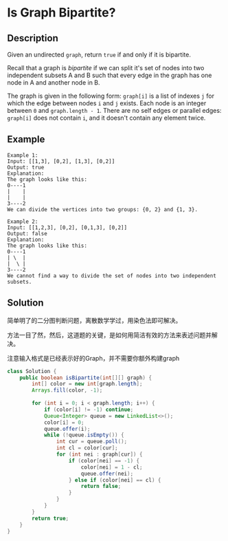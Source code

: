 # Is Graph Bipartite?

## Description

Given an undirected `graph`, return `true` if and only if it is bipartite.

Recall that a graph is _bipartite_ if we can split it's set of nodes into two independent subsets A and B such that every edge in the graph has one node in A and another node in B.

The graph is given in the following form: `graph[i]` is a list of indexes `j` for which the edge between nodes `i` and `j` exists.  Each node is an integer between `0` and `graph.length - 1`.  There are no self edges or parallel edges: `graph[i]` does not contain `i`, and it doesn't contain any element twice.

## Example

```text
Example 1:
Input: [[1,3], [0,2], [1,3], [0,2]]
Output: true
Explanation: 
The graph looks like this:
0----1
|    |
|    |
3----2
We can divide the vertices into two groups: {0, 2} and {1, 3}.
```

```text
Example 2:
Input: [[1,2,3], [0,2], [0,1,3], [0,2]]
Output: false
Explanation: 
The graph looks like this:
0----1
| \  |
|  \ |
3----2
We cannot find a way to divide the set of nodes into two independent subsets.
```

## Solution

简单明了的二分图判断问题，离散数学学过，用染色法即可解决。

方法一目了然，然后，这道题的关键，是如何用简洁有效的方法来表述问题并解决。

注意输入格式是已经表示好的Graph，并不需要你额外构建graph

```java
class Solution {
    public boolean isBipartite(int[][] graph) {
        int[] color = new int[graph.length];
        Arrays.fill(color, -1);
        
        for (int i = 0; i < graph.length; i++) {
            if (color[i] != -1) continue;
            Queue<Integer> queue = new LinkedList<>();
            color[i] = 0;
            queue.offer(i);
            while (!queue.isEmpty()) {
                int cur = queue.poll();
                int cl = color[cur];
                for (int nei : graph[cur]) {
                    if (color[nei] == -1) {
                        color[nei] = 1 - cl;
                        queue.offer(nei);
                    } else if (color[nei] == cl) {
                        return false;
                    }
                }
            }
        }
        return true;
    }
}
```

